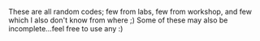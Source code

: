 These are all random codes; few from labs, few from workshop, and few which I also don't know from where ;)
Some of these may also be incomplete...feel free to use any :)
